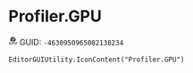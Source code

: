 # Profiler.GPU
![](/img/Profiler.GPU.png)
GUID: `-4630950965082138234`
```
EditorGUIUtility.IconContent("Profiler.GPU")
```
